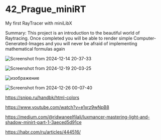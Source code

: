 # 42_Prague_miniRT
My first RayTracer with miniLibX


Summary: This project is an introduction to the beautiful world of Raytracing.
Once completed you will be able to render simple Computer-Generated-Images and you
will never be afraid of implementing mathematical formulas again


![Screenshot from 2024-12-14 20-37-33](https://github.com/user-attachments/assets/913badd5-08fa-4e78-b025-4da192e5c2af)


![Screenshot from 2024-12-19 20-03-25](https://github.com/user-attachments/assets/0e89667f-7297-4a4e-8584-a02b5cc174ed)


![изображение](https://github.com/user-attachments/assets/9c69071c-e9e8-4ed7-bac7-ff0b3f993b63)


![Screenshot from 2024-12-26 00-07-40](https://github.com/user-attachments/assets/2de1bd8d-1336-4049-bb21-e0477f7cabaa)


https://snipp.ru/handbk/html-colors


https://www.youtube.com/watch?v=e1xrz9wNpB8


https://medium.com/@ridwaneelfilali/luxmancer-mastering-light-and-shadow-minirt-part-1-3aeced5d91ce


https://habr.com/ru/articles/444516/

